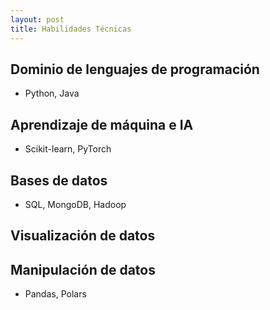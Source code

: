 ```yaml
---
layout: post
title: Habilidades Técnicas
---
```



## Dominio de lenguajes de programación
   * Python, Java
## Aprendizaje de máquina e IA
   * Scikit-learn, PyTorch 
## Bases de datos
   * SQL, MongoDB, Hadoop 
## Visualización de datos
## Manipulación de datos
   * Pandas, Polars
